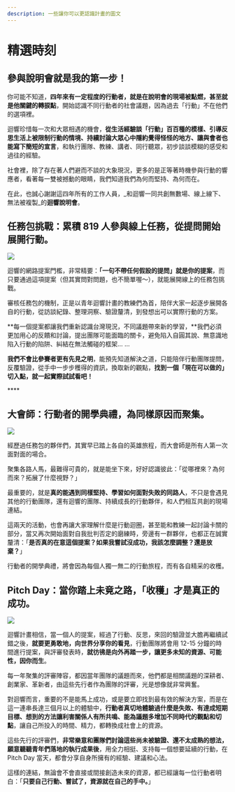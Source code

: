 ```yaml
---
description: 一些讓你可以更認識計畫的圖文
---
```


# 精選時刻

## **參與說明會就是我的第一步！**

你可能不知道，**四年來有一定程度的行動者，就是在說明會的現場被點燃，甚至就是他關鍵的轉捩點**，開始認識不同行動者的社會議題，因為過去「行動」不在他們的選項裡。

迴響珍惜每一次和大眾相遇的機會，**從生活經驗談「行動」百百種的模樣、引導反思生活上被限制行動的情境、持續討論大眾心中隱約覺得怪怪的地方、讓與會者也能寫下簡短的宣言**，和執行團隊、教練、講者、同行聽眾，初步談談模糊的感受和過往的經驗。

社會裡，除了存在著人們避而不談的大象現況，更多的是正等著時機參與行動的響應者，看著每一雙被撼動的眼睛，我們知道我們為何而堅持、為何而在。

在此，也誠心謝謝這四年所有的工作人員，_和迴響一同共創無數場、線上線下、無法被複製_的**迴響說明會**。





## **任務包挑戰：累積 819 人參與線上任務，從提問開始展開行動。**

![](https://lh3.googleusercontent.com/mtSurotKLosaHS13z3j17RGEG6TUsPyPDaY_L1L7tjVGC0Pl63gWTUu09ypHfTbMTak3_zZJtwPJP5nUHf0E_jbAh1BqIL8fXk7Uq4AkJwCkQtcUon0CVek_PwSSJQ0Mut5NI1R85Fo)

迴響的網路提案門檻，非常精要：**「一句不帶任何假設的提問」就是你的提案**，而只要通過這項提案（但其實問對問題，也不簡單喔～），就能展開線上的任務包挑戰。

審核任務包的機制，正是以青年迴響計畫的教練們為首，陪伴大家一起逐步展開各自的行動，從訪談紀錄、整理洞察、驗證釐清，到發想出可以實際行動的方案。

**每一個提案都讓我們重新認識台灣現況，不同議題帶來新的學習，**我們必須更加用心的反饋和討論，提出團隊可能面臨的關卡，避免陷入自圓其說、無意識地陷入行動的陷阱、糾結在無法觸碰的框架... ...

**我們不會比參賽者更有先見之明**，能預先知道解決之道，只能陪伴行動團隊提問，反覆驗證，從手中一步步穫得的資訊，換取新的觀點，**找到一個「現在可以做的」切入點，就一起實際試試看吧！**

\*\*\*\*

## **大會師：行動者的開學典禮，為同樣原因而聚集。**

![](https://lh3.googleusercontent.com/nark-7oti1wcrVY_Oz2bySN8vSQpd5PVUbuLnfezGF39B16ZQZenKj3gaKdWSr8hUxlSCs25FCPSA9JmxtN3J2xuQs9SYAcB2SidRPwmhuYFxEHs0Rp4-j-AfOeqDzHJ-lQjQCKMC2c)

經歷過任務包的夥伴們，其實早已踏上各自的英雄旅程，而大會師是所有人第一次面對面的場合。

聚集各路人馬，最難得可貴的，就是能坐下來，好好認識彼此：「從哪裡來？為何而來？拓展了什麼視野？」

最重要的，就是**真的能遇到同樣堅持、學習如何面對失敗的同路人**，不只是會遇見其他的行動團隊，還有迴響的團隊、持續成長的行動夥伴，和人們相互共創的現場連結。

這兩天的活動，也會再讓大家理解什麼是行動迴圈，甚至能和教練一起討論卡關的部分，當又再次開始面對自我批判否定的磨練時，旁邊有一群夥伴，也都正在誠實釐清：「**是否真的在意這個提案？如果我嘗試沒成功，我該怎麼調整？還是放棄？**」

行動者的開學典禮，將會因為每個人獨一無二的行動旅程，而有各自精采的收穫。



## **Pitch Day：當你踏上未竟之路，「收穫」才是真正的成功。**

![](../.gitbook/assets/8s7a3519.jpg)

迴響計畫相信，當一個人的提案，經過了行動、反思，來回的驗證並大膽再繼續試錯之後，**就要更勇敢地，向世界分享你的看見**，行動團隊將會用 12-15 分鐘的時間進行提案，與評審發表時，**就彷彿是向外再踏一步，讓更多未知的資源、可能性，因你而生**。

每一年聚集的評審陣容，都因當年團隊的議題而來，他們都是相關議題的深耕者、創業家、革新者，由這些先行者作為團隊的評審，光是想像就非常興奮。

對迴響而言，重要的不是能馬上成功，或是要立即找到最有效的解決方案，而是在這一連串長達三個月以上的體驗中，**行動者真切地體驗過什麼是失敗、有達成短期目標、想到的方法讓利害關係人有所共鳴、能為議題多增加不同時代的觀點和切點**，讓自己所投入的時間、精力，都轉換成社會上的資源。

這些先行的評審們，**非常樂意和團隊們討論這些尚未被驗證、還不太成熟的想法，願意聽聽青年們落地的執行成果後**，用全力相挺、支持每一個想要延續的行動，在 Pitch Day 當天，都會分享自身所擁有的經驗、建議和心法。

這樣的連結，無論會不會直接或間接創造未來的資源，都已經讓每一位行動者明白：「**只要自己行動、嘗試了，資源就在自己的手中。**」

